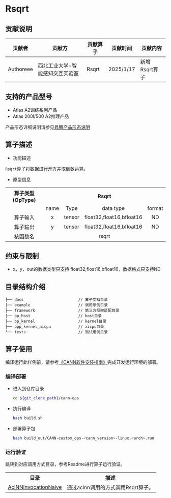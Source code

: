 # Rsqrt

## 贡献说明
| 贡献者       | 贡献方              | 贡献算子  | 贡献时间      | 贡献内容                         |
|-----------|------------------|-------|-----------|------------------------------|
| Authoreee | 西北工业大学-智能感知交互实验室 | Rsqrt | 2025/1/17 | 新增Rsqrt算子|

## 支持的产品型号
- Atlas A2训练系列产品
- Atlas 200I/500 A2推理产品

产品形态详细说明请参见[昇腾产品形态说明](http://www.hiascend.com/document/redirect/CannCommunityProductForm)

## 算子描述
- 功能描述

`Rsqrt`算子将数据进行开方并取倒数运算。

- 原型信息

<table>
<tr><th align="center">算子类型(OpType)</th><th colspan="4" align="center">Rsqrt</th></tr> 
<tr><td align="center"> </td><td align="center">name</td><td align="center">Type</td><td align="center">data type</td><td align="center">format</td></tr>  
<tr><td rowspan="2" align="center">算子输入</td>
 
<tr><td align="center">x</td><td align="center">tensor</td><td align="center">float32,float16,bfloat16</td><td align="center">ND</td></tr>  

<tr><td rowspan="1" align="center">算子输出</td>
<td align="center">y</td><td align="center">tensor</td><td align="center">float32,float16,bfloat16</td><td align="center">ND</td></tr>  
<tr><td rowspan="1" align="center">核函数名</td><td colspan="4" align="center">rsqrt</td></tr>  
</table>

## 约束与限制

- x，y，out的数据类型只支持	float32,float16,bfloat16，数据格式只支持ND

## 目录结构介绍
```
├── docs                        // 算子文档目录
├── example                     // 调用示例目录
├── framework                   // 第三方框架适配目录
├── op_host                     // host目录
├── op_kernel                   // kernel目录
├── opp_kernel_aicpu            // aicpu目录
└── tests                       // 测试用例目录
```

## 算子使用
编译运行此样例前，请参考[《CANN软件安装指南》](https://hiascend.com/document/redirect/CannCommunityInstSoftware)完成开发运行环境的部署。

### 编译部署
  - 进入到仓库目录

    ```bash
    cd ${git_clone_path}/cann-ops
    ```

  - 执行编译

    ```bash
    bash build.sh
    ```

  - 部署算子包

    ```bash
    bash build_out/CANN-custom_ops-<cann_version>-linux.<arch>.run
    ```
### 运行验证
跳转到对应调用方式目录，参考Readme进行算子运行验证。
<table>
    <th>目录</th><th>描述</th>
    <tr>
        <td><a href="./examples/AclNNInvocationNaive"> AclNNInvocationNaive</td><td>通过aclnn调用的方式调用Rsqrt算子。</td>
    </tr>
</table>